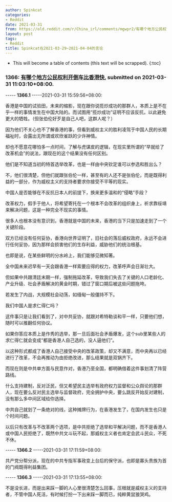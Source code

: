 ```yaml
---
author: Spinkcat
categories:
- Reddit
date: 2021-03-31
from: https://old.reddit.com/r/China_irl/comments/mgwpr2/有哪个地方公民权利开倒车比香港快/
layout: post
tags:
- Reddit
title: Spinkcat在2021-03-29~2021-04-04的言论
---
```


* This will become a table of contents (this text will be scrapped).
{:toc}

### 1366: [有哪个地方公民权利开倒车比香港快](https://old.reddit.com/r/China_irl/comments/mgwpr2/有哪个地方公民权利开倒车比香港快/), submitted on 2021-03-31 11:03:10+08:00.

----- __1366.1__ -----2021-03-31 15:59:56+08:00:

香港是中国的试验田，未来的缩影，现在跟你说揽炒成功的那群人，本质上是不在乎一样的事情发生在中国大陆的。而试图用“揽炒成功”证明不应该反抗，以此避免更大的牺牲。（但张伯伦好歹是自己人吧，这群人呢？）

因为他们不关心也不了解香港的事，但看到威权主义的胜利凌驾于中国人民的长期福祉时，会露出无所谓或欢欣雀跃的少许神情。

却也不愿意花哪怕多一点时间，了解与虎谋皮的逻辑，在现实里所谓的“早就给了改革机会”的说法，跟现在的这个结果没有任何区别。

他们是不知道当初的特首选举改革，也是一样由中央钦定谁可以参选和胜出么？

不，他们很清楚，但他们就跟张伯伦一样，甚至有的人还不是张伯伦，而是既得利益的一部分，作为威权主义的支持者要求你接受不平等的现实。

中国人是否能够在不反抗日本人的前提下，换来更多温和的“侵略”手段？

改革权力，假手于他人，将希望寄托在一个根本不会改革的组织身上，祈求靠绥靖来解决问题，这是一种完全不现实的事情。

很多人也根本没有意识到，香港就是中国的未来，香港的当下只是加速走到了一个关键阶段。

双方已经没有任何妥协，香港向世界证明了，旧社会的落后威权政府，永远不会进行任何妥协，因为那样会损害他们的生存利益，威胁他们的统治根基。

也即是说，在某些鲜明的分水岭上，我们能够见微知著。

全中国未来迟早有一天会跟香港一样索要应得的权力，改革呼声会日渐壮大。

但如果中共跟清廷末期一样，强制拖延改革，导致我们失去了关键的人口老龄化、产业升级、社会矛盾解决的黄金时期，错过了窗口期后被这些问题拖垮。

若发生了内战，大规模社会动荡，如缅甸一般僵持不下。

我们中国人是求仁得仁吗？

这件事只是让我们看到了，对中共妥协，就跟对希特勒谈和平一样，只要他们想，随时可以推翻任何协议。

如果你答应本质上是作秀的选举，那一旦后面社会矛盾爆发，这个sub里某些人的求仁得仁就会变成“都是香港人自己选的，没人逼他们”。

以这种形式都成了香港人自己接受中央的改革政策，却又不满意，而中央再以已经进行了改革，不会再推动为由拒绝改进，那么结果就是双锅齐下。

而现在则是中共单方面与民意作对，香港乃至全国，都明确借着这件事划清了阵营路线。

什么支持建制，反对泛民，但又希望民主选举有政府权力监督和公众舆论的那群人，现在要么反对民主选举与监督政府，完全拥护中央，要么跳反开始反对建制，没有那么多中间区域给你选择。

中共自己就划了一条绝对的线，这种摊牌行为，在香港发生了，在国内发生也只是个时间问题。

以后只有改革与不改革两个选项，是中共拒绝了选举和平解决问题，而不是香港人或中国人民拒绝了，既然中共文斗玩不起，那威权主义者也肯定会武斗民众，不死不休。

----- __1366.2__ -----2021-03-31 17:11:59+08:00:

共产党分帮分派，现在的中共专指军事政变上台后的保守派，也即是寡头贵族为首的门阀既得利益集团。

----- __1366.3__ -----2021-03-31 17:13:55+08:00:

不是没长进，而是出来踩一脚的人心里很清楚怎么回事，压根就是威权主义的支持者，不管中国人死活，有时候打扮一下出来踩一脚而已，纯粹黄鼠狼哭鸡。

